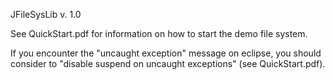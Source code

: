 JFileSysLib v. 1.0


See QuickStart.pdf for information on how to start the demo file system.

If you encounter the "uncaught exception" message on eclipse, you should consider to "disable suspend on uncaught exceptions" (see QuickStart.pdf).


